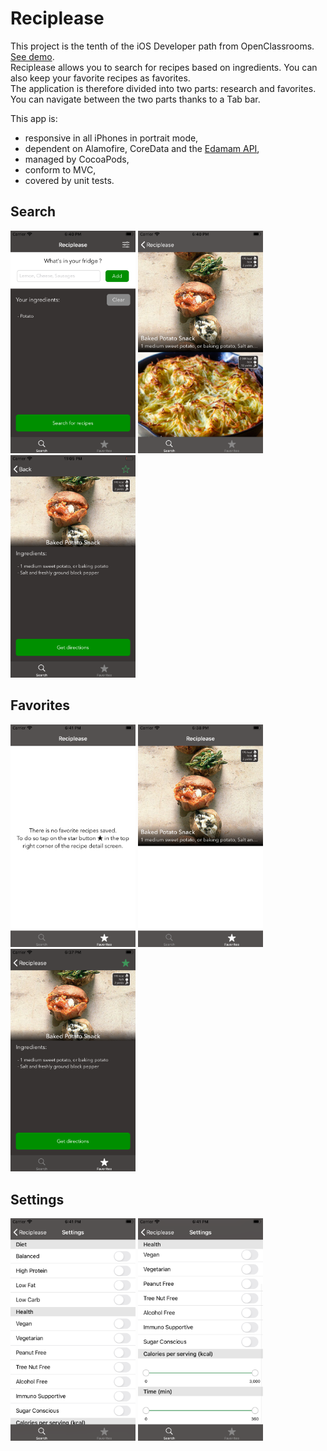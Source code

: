 # Reciplease
This project is the tenth of the iOS Developer path from OpenClassrooms. [See demo](https://www.youtube.com/watch?v=vUSXFOXbMrU).  
Reciplease allows you to search for recipes based on ingredients. You can also keep your favorite recipes as favorites.   
The application is therefore divided into two parts: research and favorites. You can navigate between the two parts thanks to a Tab bar.

This app is:

- responsive in all iPhones in portrait mode,
- dependent on Alamofire, CoreData and the [Edamam API](https://developer.edamam.com/edamam-docs-recipe-api),
- managed by CocoaPods,
- conform to MVC,
- covered by unit tests.

## Search
<img src="Search1.png" alt="drawing" width="200"> <img src="Search2.png" alt="drawing" width="200"> <img src="Search3.png" alt="drawing" width="200">

## Favorites
<img src="Favorites1.png" alt="drawing" width="200"> <img src="Favorites2.png" alt="drawing" width="200"> <img src="Favorites3.png" alt="drawing" width="200">

## Settings
<img src="Settings.png" alt="drawing" width="200"> <img src="Settings2.png" alt="drawing" width="200">

